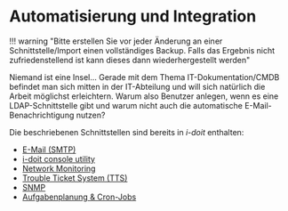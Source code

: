 # Automatisierung und Integration

!!! warning "Bitte erstellen Sie vor jeder Änderung an einer Schnittstelle/Import einen vollständiges Backup. Falls das Ergebnis nicht zufriedenstellend ist kann dieses dann wiederhergestellt werden"

Niemand ist eine Insel... Gerade mit dem Thema IT-Dokumentation/CMDB befindet man sich mitten in der IT-Abteilung und will sich natürlich die Arbeit möglichst erleichtern. Warum also Benutzer anlegen, wenn es eine LDAP-Schnittstelle gibt und warum nicht auch die automatische E-Mail-Benachrichtigung nutzen?

Die beschriebenen Schnittstellen sind bereits in _i-doit_ enthalten:

*   [E-Mail (SMTP)](../automatisierung-und-integration/e-mail.md)
*   [i-doit console utility](../automatisierung-und-integration/cli/index.md)
*   [Network Monitoring](../automatisierung-und-integration/network-monitoring/index.md)
*   [Trouble Ticket System (TTS)](../automatisierung-und-integration/service-desk/index.md)
*   [SNMP](../automatisierung-und-integration/snmp.md)
*   [Aufgabenplanung & Cron-Jobs](../automatisierung-und-integration/automatisierung-und-cronjobs.md)
